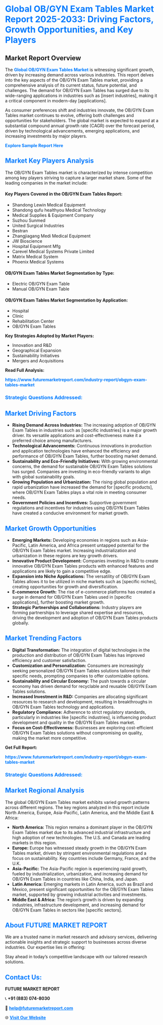 <h1 style="color: #007BFF;">Global OB/GYN Exam Tables Market Report 2025-2033: Driving Factors, Growth Opportunities, and Key Players</h1>

<section id="overview">
<h2>Market Report Overview</h2>
<p>The <a href="https://www.futuremarketreport.com/industry-report/obgyn-exam-tables-market" style="color: #007BFF; text-decoration: none;"><strong>Global OB/GYN Exam Tables Market</strong></a> is witnessing significant growth, driven by increasing demand across various industries. This report delves into the key aspects of the OB/GYN Exam Tables market, providing a comprehensive analysis of its current status, future potential, and challenges. The demand for OB/GYN Exam Tables has surged due to its wide-ranging applications in industries such as [insert industries], making it a critical component in modern-day [applications].</p>
<p>As consumer preferences shift and industries innovate, the OB/GYN Exam Tables market continues to evolve, offering both challenges and opportunities for stakeholders. The global market is expected to expand at a substantial compound annual growth rate (CAGR) over the forecast period, driven by technological advancements, emerging applications, and increasing investments by major players.</p>
</section>

<section id="overview">
<p><a href="https://www.futuremarketreport.com/request-sample/reportId=124219" style="color: #007BFF; text-decoration: none;"><strong>Explore Sample Report Here</strong></a></p>
</section>

<section id="key-players">
<h2 style="color: #007BFF;">Market Key Players Analysis</h2>
<p>The OB/GYN Exam Tables market is characterized by intense competition among key players striving to capture a larger market share. Some of the leading companies in the market include:</p>
<h4>Key Players Covered in the OB/GYN Exam Tables Report:</h4>
<ul><li>Shandong Lewin Medical Equipment</li><li>Shandong qufu healthyou Medical Technology</li><li>Medical Supplies &amp; Equipment Company</li><li>Suzhou Sunmed</li><li>United Surgical Industries</li><li>Bestran</li><li>Zhangjiagang Medi Medical Equipment</li><li>JW Bioscience</li><li>Hospital Equipment Mfg</li><li>Carevel Medical Systems Private Limited</li><li>Matrix Medical System</li><li>Phoenix Medical Systems</li></ul>
<h4>OB/GYN Exam Tables Market Segmentation by Type:</h4>
<ul><li>Electric OB/GYN Exam Table</li><li>Manual OB/GYN Exam Table</li></ul>

<h4>OB/GYN Exam Tables Market Segmentation by Application:</h4>
<ul><li>Hospital</li><li>Clinic</li><li>Rehabilitation Center</li><li>OB/GYN Exam Tables</li></ul>
<p><strong>Key Strategies Adopted by Market Players:</strong></p>
<ul>
<li>Innovation and R&D</li>
<li>Geographical Expansion</li>
<li>Sustainability Initiatives</li>
<li>Mergers and Acquisitions</li>
</ul>
</section>

<section>
<p><strong>Read Full Analysis: </strong></p><a href="https://www.futuremarketreport.com/industry-report/obgyn-exam-tables-market" style="color: #007BFF; text-decoration: none;"><strong>https://www.futuremarketreport.com/industry-report/obgyn-exam-tables-market</strong></a>
<h3 style="color: #007BFF;">Strategic Questions Addressed:</h3>
</section>

<section id="driving-factors">
<h2 style="color: #007BFF;">Market Driving Factors</h2>
<ul>
<li><strong>Rising Demand Across Industries:</strong> The increasing adoption of OB/GYN Exam Tables in industries such as [specific industries] is a major growth driver. Its versatile applications and cost-effectiveness make it a preferred choice among manufacturers.</li>
<li><strong>Technological Advancements:</strong> Continuous innovations in production and application technologies have enhanced the efficiency and performance of OB/GYN Exam Tables, further boosting market demand.</li>
<li><strong>Sustainability and Eco-Friendly Initiatives:</strong> With growing environmental concerns, the demand for sustainable OB/GYN Exam Tables solutions has surged. Companies are investing in eco-friendly variants to align with global sustainability goals.</li>
<li><strong>Growing Population and Urbanization:</strong> The rising global population and rapid urbanization have increased the demand for [specific products], where OB/GYN Exam Tables plays a vital role in meeting consumer needs.</li>
<li><strong>Government Policies and Incentives:</strong> Supportive government regulations and incentives for industries using OB/GYN Exam Tables have created a conducive environment for market growth.</li>
</ul>
</section>

<section id="growth-opportunities">
<h2 style="color: #007BFF;">Market Growth Opportunities</h2>
<ul>
<li><strong>Emerging Markets:</strong> Developing economies in regions such as Asia-Pacific, Latin America, and Africa present untapped potential for the OB/GYN Exam Tables market. Increasing industrialization and urbanization in these regions are key growth drivers.</li>
<li><strong>Innovative Product Development:</strong> Companies investing in R&D to create innovative OB/GYN Exam Tables products with enhanced features and applications are likely to gain a competitive edge.</li>
<li><strong>Expansion into Niche Applications:</strong> The versatility of OB/GYN Exam Tables allows it to be utilized in niche markets such as [specific niches], creating opportunities for growth and diversification.</li>
<li><strong>E-commerce Growth:</strong> The rise of e-commerce platforms has created a surge in demand for OB/GYN Exam Tables used in [specific applications], further boosting market growth.</li>
<li><strong>Strategic Partnerships and Collaborations:</strong> Industry players are forming partnerships to leverage shared expertise and resources, driving the development and adoption of OB/GYN Exam Tables products globally.</li>
</ul>
</section>

<section id="trending-factors">
<h2 style="color: #007BFF;">Market Trending Factors</h2>
<ul>
<li><strong>Digital Transformation:</strong> The integration of digital technologies in the production and distribution of OB/GYN Exam Tables has improved efficiency and customer satisfaction.</li>
<li><strong>Customization and Personalization:</strong> Consumers are increasingly seeking personalized OB/GYN Exam Tables solutions tailored to their specific needs, prompting companies to offer customizable options.</li>
<li><strong>Sustainability and Circular Economy:</strong> The push towards a circular economy has driven demand for recyclable and reusable OB/GYN Exam Tables solutions.</li>
<li><strong>Increased Investment in R&D:</strong> Companies are allocating significant resources to research and development, resulting in breakthroughs in OB/GYN Exam Tables technology and applications.</li>
<li><strong>Regulatory Compliance:</strong> Adherence to strict regulatory standards, particularly in industries like [specific industries], is influencing product development and quality in the OB/GYN Exam Tables market.</li>
<li><strong>Focus on Cost-Effectiveness:</strong> Businesses are exploring cost-efficient OB/GYN Exam Tables solutions without compromising on quality, making the market more competitive.</li>
</ul>
</section>

<section>
<p><strong>Get Full Report: </strong></p><a href="https://www.futuremarketreport.com/industry-report/obgyn-exam-tables-market" style="color: #007BFF; text-decoration: none;"><strong>https://www.futuremarketreport.com/industry-report/obgyn-exam-tables-market</strong></a>
<h3 style="color: #007BFF;">Strategic Questions Addressed:</h3>
</section>


<section id="regional-analysis">
<h2 style="color: #007BFF;">Market Regional Analysis</h2>
<p>The global OB/GYN Exam Tables market exhibits varied growth patterns across different regions. The key regions analyzed in this report include North America, Europe, Asia-Pacific, Latin America, and the Middle East & Africa:</p>
<ul>
<li><strong>North America:</strong> This region remains a dominant player in the OB/GYN Exam Tables market due to its advanced industrial infrastructure and high adoption of new technologies. The U.S. and Canada are leading markets in this region.</li>
<li><strong>Europe:</strong> Europe has witnessed steady growth in the OB/GYN Exam Tables market, driven by stringent environmental regulations and a focus on sustainability. Key countries include Germany, France, and the U.K.</li>
<li><strong>Asia-Pacific:</strong> The Asia-Pacific region is experiencing rapid growth, fueled by industrialization, urbanization, and increasing demand for OB/GYN Exam Tables in countries like China, India, and Japan.</li>
<li><strong>Latin America:</strong> Emerging markets in Latin America, such as Brazil and Mexico, present significant opportunities for the OB/GYN Exam Tables market, supported by growing industrial activities and investments.</li>
<li><strong>Middle East & Africa:</strong> The region’s growth is driven by expanding industries, infrastructure development, and increasing demand for OB/GYN Exam Tables in sectors like [specific sectors].</li>
</ul>
</section>

<footer>
<h2 style="color: #007BFF;">About FUTURE MARKET REPORT</h2>
<p>We are a trusted name in market research and advisory services, delivering actionable insights and strategic support to businesses across diverse industries. Our expertise lies in offering:</p>

<p>Stay ahead in today’s competitive landscape with our tailored research solutions.</p>

<h2 style="color: #007BFF;">Contact Us:</h2>
<p><strong>FUTURE MARKET REPORT</strong></p>
<p>📞 <strong>+91 (883) 074-8030</strong></p>
<p>📧 <strong><a href="mailto:help@futuremarketreport.com" style="color: #007BFF;">help@futuremarketreport.com</a></strong></p>
<p>🌐 <strong><a href="https://www.futuremarketreport.com/" style="color: #007BFF;">Visit Our Website</a></strong></p>
</footer>